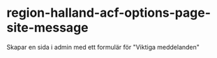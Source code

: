 # region-halland-acf-options-page-site-message
Skapar en sida i admin med ett formulär för "Viktiga meddelanden"
